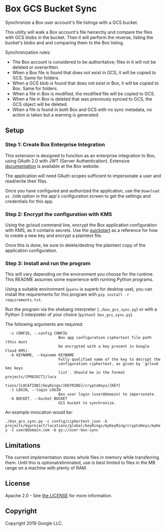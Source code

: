 # Box GCS Bucket Sync

Synchronize a Box user account's file listings with a GCS bucket.

This utility will walk a Box account's file heirarchy and compare the files with GCS blobs in the bucket. Then it will perform the reverse, listing the bucket's blobs and and comparing them to the Box listing.

Synchronization rules:

- The Box account is considered to be authoritative; files in it will not be deleted or overwritten.
- When a Box file is found that does not exist in GCS, it will be copied to GCS. Same for folders.
- When a GCS blob is found that does not exist in Box, it will be copied to Box. Same for folders.
- When a file in Box is modified, the modified file will be copied to GCS.
- When a file in Box is deleted that was previously synced to GCS, the GCS object will be deleted.
- When a file is found in both Box and GCS with no sync metadata, no action is taken but a warning is generated.

## Setup

### Step 1: Create Box Enterprise Integration

This extension is designed to function as an enterprise integration to Box, using OAuth 2.0 with JWT (Server Authentication). Extensive [documentation](https://developer.box.com/guides/applications/custom-apps/) is available at the Box website.

The application will need OAuth scopes sufficient to impersonate a user and read/write their files.

Once you have configured and authorized the application, use the `Download as JSON` option in the app's configuration screen to get the settings and credentials for this app.

### Step 2: Encrypt the configuration with KMS

Using the gcloud command line, encrypt the Box application configuration with KMS, as it contains secrets. Use the [quickstart](https://cloud.google.com/kms/docs/quickstart) as a reference for how to create a new key and encrypt a plaintext file.

Once this is done, be sure to delete/destroy the plaintext copy of the application configuration.

### Step 3: Install and run the program

This will vary depending on the environment you choose for the runtime. This README assumes some experience with running Python programs.

Using a suitable environment (`pyenv` is superb for desktop use), you can install the requirements for this program with `pip install -r requirements.txt`.

Run the program via the shebang interpreter (`./box_gcs_sync.py`) or with a Python 3 interpreter of your choice (`python3 box_gcs_sync.py`).

The following arguments are required:

```shell
  -c CONFIG, --config CONFIG
                        Box app configuration ciphertext file path (this must
                        be encrypted with a key present in Google Cloud KMS).
  -k KEYNAME, --keyname KEYNAME
                        Fully qualified name of the key to decrypt the
                        configuration ciphertext, as given by `gcloud kms keys
                        list`. Should be in the format projects/[PROJECT]/loca
                        tions/[LOCATION]/keyRings/[KEYRING]/cryptoKeys/[KEY]
  -l LOGIN, --login LOGIN
                        Box user login (user@domain) to impersonate.
  -b BUCKET, --bucket BUCKET
                        GCS bucket to synchronize.
```

An example invocation would be:

`./box_gcs_sync.py -c config/ciphertext.json -k projects/myproject/locations/global/keyRings/myKeyRing/cryptoKeys/myKey -l user@domain.com -b gs://user-box-sync`

## Limitations

The current implementation stores whole files in memory while transferring them. Until this is optional/eliminated, use is best limited to files in the MB range on a machine with plenty of RAM.

## License

Apache 2.0 - See [the LICENSE](/LICENSE) for more information.

## Copyright

Copyright 2019 Google LLC.
